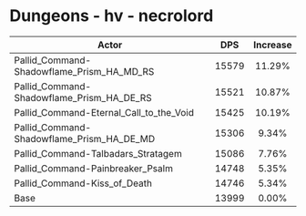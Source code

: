 # Dungeons - hv - necrolord
| Actor | DPS | Increase |
|---|:---:|:---:|
|Pallid_Command-Shadowflame_Prism_HA_MD_RS|15579|11.29%|
|Pallid_Command-Shadowflame_Prism_HA_DE_RS|15521|10.87%|
|Pallid_Command-Eternal_Call_to_the_Void|15425|10.19%|
|Pallid_Command-Shadowflame_Prism_HA_DE_MD|15306|9.34%|
|Pallid_Command-Talbadars_Stratagem|15086|7.76%|
|Pallid_Command-Painbreaker_Psalm|14748|5.35%|
|Pallid_Command-Kiss_of_Death|14746|5.34%|
|Base|13999|0.00%|
